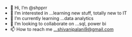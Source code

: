 - 👋 Hi, I’m @shpprr
- 👀 I’m interested in ...learning new stuff, totally new to IT
- 🌱 I’m currently learning ...data analytics
- 💞️ I’m looking to collaborate on ...sql, power bi
- 📫 How to reach me ...shivanipalani9@gmail.com

<!---
shpprr/shpprr is a ✨ special ✨ repository because its `README.md` (this file) appears on your GitHub profile.
You can click the Preview link to take a look at your changes.
--->
